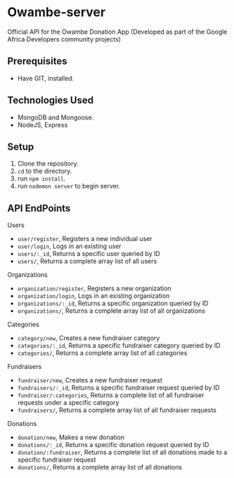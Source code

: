 # Owambe-server
Official API for the Owambe Donation App (Developed as part of the Google Africa Developers community projects)

## Prerequisites
- Have GIT, installed.

## Technologies Used
- MongoDB and Mongoose.
- NodeJS, Express

## Setup
1. Clone the repository.
2. `cd` to the directory.
3. run `npm install`.
4. run `nodemon server` to begin server.

## API EndPoints
Users
- `user/register`, Registers a new individual user
- `user/login`, Logs in an existing user
- `users/:_id`, Returns a specific user queried by ID
- `users/`, Returns a complete array list of all users

Organizations
- `organization/register`, Registers a new organization
- `organization/login`, Logs in an existing organization
- `organizations/:_id`, Returns a specific organization queried by ID
- `organizations/`, Returns a complete array list of all organizations

Categories
- `category/new`, Creates a new fundraiser category
- `categories/:_id`, Returns a specific fundraiser category queried by ID
- `categories/`, Returns a complete array list of all categories

Fundraisers
- `fundraiser/new`, Creates a new fundraiser request
- `fundraisers/:_id`, Returns a specific fundraiser request queried by ID
- `fundraiser/:categories`, Returns a complete list of all fundraiser requests under a specific category
- `fundraisers/`, Returns a complete array list of all fundraiser requests

Donations
- `donation/new`, Makes a new donation
- `donations/:_id`, Returns a specific donation request queried by ID
- `donation/:fundraiser`, Returns a complete list of all donations made to a specific fundraiser request
- `donations/`, Returns a complete array list of all donations